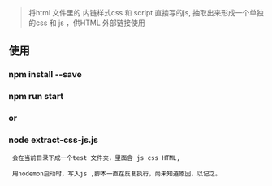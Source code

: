 > 将html 文件里的 内链样式css 和 script 直接写的js,
> 抽取出来形成一个单独的css 和 js ，供HTML 外部链接使用


## 使用
### npm install --save
### npm run start 
### or
### node extract-css-js.js

```
 会在当前目录下成一个test 文件夹，里面含 js css HTML,

 用nodemon启动时，写入js ,脚本一直在反复执行，尚未知道原因，以记之。 
```